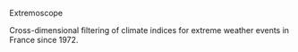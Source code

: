 Extremoscope

Cross-dimensional filtering of climate indices for extreme weather events in France since 1972.
